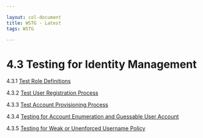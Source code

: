 ```yaml
---

layout: col-document
title: WSTG - Latest
tags: WSTG

---
```

# 4.3 Testing for Identity Management

4.3.1 [Test Role Definitions](01-Test_Role_Definitions.md)

4.3.2 [Test User Registration Process](02-Test_User_Registration_Process.md)

4.3.3 [Test Account Provisioning Process](03-Test_Account_Provisioning_Process.md)

4.3.4 [Testing for Account Enumeration and Guessable User Account](04-Testing_for_Account_Enumeration_and_Guessable_User_Account.md)

4.3.5 [Testing for Weak or Unenforced Username Policy](05-Testing_for_Weak_or_Unenforced_Username_Policy.md)
